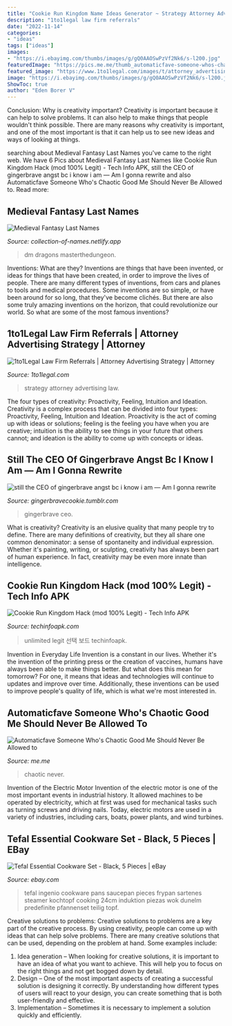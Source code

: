 ```yaml
---
title: "Cookie Run Kingdom Name Ideas Generator ~ Strategy Attorney Advertising Law"
description: "1to1legal law firm referrals"
date: "2022-11-14"
categories:
- "ideas"
tags: ["ideas"]
images:
- "https://i.ebayimg.com/thumbs/images/g/gQ0AAOSwPzVf2Nk6/s-l200.jpg"
featuredImage: "https://pics.me.me/thumb_automaticfave-someone-whos-chaotic-good-me-should-never-be-allowed-29335398.png"
featured_image: "https://www.1to1legal.com/images/t/attorney_advertising_strategy.png"
image: "https://i.ebayimg.com/thumbs/images/g/gQ0AAOSwPzVf2Nk6/s-l200.jpg"
ShowToc: true
author: "Eden Borer V"
---
```



Conclusion: Why is creativity important?
Creativity is important because it can help to solve problems. It can also help to make things that people wouldn't think possible. There are many reasons why creativity is important, and one of the most important is that it can help us to see new ideas and ways of looking at things.

	

		
searching about Medieval Fantasy Last Names you've came to the right web. We have 6 Pics about Medieval Fantasy Last Names like Cookie Run Kingdom Hack (mod 100% Legit) - Tech Info APK, still the CEO of gingerbrave angst bc i know i am — Am I gonna rewrite and also Automaticfave Someone Who&#039;s Chaotic Good Me Should Never Be Allowed to. Read more:
		
    
## Medieval Fantasy Last Names

<img loading=lazy src="https://www.masterthedungeon.com/wp-content/uploads/2019/10/dnd-names.png" onerror="this.onerror=null;this.src='https://tse3.mm.bing.net/th?id=OIP.JxNngDg3T_s6sCFhLV1GywHaEK&amp;pid=15.1';" alt="Medieval Fantasy Last Names">

_Source: collection-of-names.netlify.app_

>dm dragons masterthedungeon. 

	

Inventions: What are they?
Inventions are things that have been invented, or ideas for things that have been created, in order to improve the lives of people. There are many different types of inventions, from cars and planes to tools and medical procedures. Some inventions are so simple, or have been around for so long, that they've become clichés. But there are also some truly amazing inventions on the horizon, that could revolutionize our world. So what are some of the most famous inventions?

    
## 1to1Legal Law Firm Referrals | Attorney Advertising Strategy | Attorney

<img loading=lazy src="https://www.1to1legal.com/images/t/attorney_advertising_strategy.png" onerror="this.onerror=null;this.src='https://tse2.mm.bing.net/th?id=OIP.gWUjzngbfkuIf340KU_JzAHaCd&amp;pid=15.1';" alt="1to1Legal Law Firm Referrals | Attorney Advertising Strategy | Attorney">

_Source: 1to1legal.com_

>strategy attorney advertising law. 

	

The four types of creativity: Proactivity, Feeling, Intuition and Ideation.
Creativity is a complex process that can be divided into four types: Proactivity, Feeling, Intuition and Ideation. Proactivity is the act of coming up with ideas or solutions; feeling is the feeling you have when you are creative; intuition is the ability to see things in your future that others cannot; and ideation is the ability to come up with concepts or ideas.

    
## Still The CEO Of Gingerbrave Angst Bc I Know I Am — Am I Gonna Rewrite

<img loading=lazy src="https://64.media.tumblr.com/37f245550872bf90c0abd05c153ff169/e399af3e0bf62572-b4/s1280x1920/bb6b91b6a54ec58e24bbddeb0bca25132252fe07.jpg" onerror="this.onerror=null;this.src='https://tse4.mm.bing.net/th?id=OIP.rFb9FlTP758Fx4-QQ74qsQHaDa&amp;pid=15.1';" alt="still the CEO of gingerbrave angst bc i know i am — Am I gonna rewrite">

_Source: gingerbravecookie.tumblr.com_

>gingerbrave ceo. 

	

What is creativity?
Creativity is an elusive quality that many people try to define. There are many definitions of creativity, but they all share one common denominator: a sense of spontaneity and individual expression. Whether it's painting, writing, or sculpting, creativity has always been part of human experience. In fact, creativity may be even more innate than intelligence.

    
## Cookie Run Kingdom Hack (mod 100% Legit) - Tech Info APK

<img loading=lazy src="https://techinfoapk.com/wp-content/uploads/2021/01/cookie-run-kingdom-hack-1536x887.jpg" onerror="this.onerror=null;this.src='https://tse3.mm.bing.net/th?id=OIP.qfzZj36n2AsCf5BpwgwEMAHaER&amp;pid=15.1';" alt="Cookie Run Kingdom Hack (mod 100% Legit) - Tech Info APK">

_Source: techinfoapk.com_

>unlimited legit 선택 보드 techinfoapk. 

	

Invention in Everyday Life
Invention is a constant in our lives. Whether it's the invention of the printing press or the creation of vaccines, humans have always been able to make things better. But what does this mean for tomorrow? For one, it means that ideas and technologies will continue to updates and improve over time. Additionally, these inventions can be used to improve people's quality of life, which is what we're most interested in.

    
## Automaticfave Someone Who&#039;s Chaotic Good Me Should Never Be Allowed To

<img loading=lazy src="https://pics.me.me/thumb_automaticfave-someone-whos-chaotic-good-me-should-never-be-allowed-29335398.png" onerror="this.onerror=null;this.src='https://tse4.mm.bing.net/th?id=OIP.De8Bzs-mYBEztGi11bUcEgAAAA&amp;pid=15.1';" alt="Automaticfave Someone Who&#039;s Chaotic Good Me Should Never Be Allowed to">

_Source: me.me_

>chaotic never. 

	

Invention of the Electric Motor
Invention of the electric motor is one of the most important events in industrial history. It allowed machines to be operated by electricity, which at first was used for mechanical tasks such as turning screws and driving nails. Today, electric motors are used in a variety of industries, including cars, boats, power plants, and wind turbines.

    
## Tefal Essential Cookware Set - Black, 5 Pieces | EBay

<img loading=lazy src="https://i.ebayimg.com/thumbs/images/g/gQ0AAOSwPzVf2Nk6/s-l200.jpg" onerror="this.onerror=null;this.src='https://tse3.mm.bing.net/th?id=OIP.utCWmmT0NlQ0kEDXihJzSQAAAA&amp;pid=15.1';" alt="Tefal Essential Cookware Set - Black, 5 Pieces | eBay">

_Source: ebay.com_

>tefal ingenio cookware pans saucepan pieces frypan sartenes steamer kochtopf cooking 24cm induktion piezas wok dunelm predefinite pfannenset teilig topf. 

	

Creative solutions to problems:
Creative solutions to problems are a key part of the creative process. By using creativity, people can come up with ideas that can help solve problems. There are many creative solutions that can be used, depending on the problem at hand. Some examples include:
1. Idea generation – When looking for creative solutions, it is important to have an idea of what you want to achieve. This will help you to focus on the right things and not get bogged down by detail.
2. Design – One of the most important aspects of creating a successful solution is designing it correctly. By understanding how different types of users will react to your design, you can create something that is both user-friendly and effective.
3. Implementation – Sometimes it is necessary to implement a solution quickly and efficiently.

